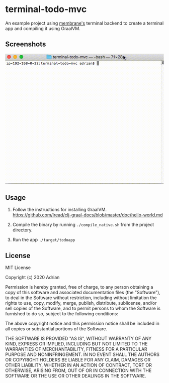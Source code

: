 # terminal-todo-mvc

An example project using [membrane's](https://github.com/phronmophobic/membrane) terminal backend to create a terminal app and compiling it using GraalVM.

## Screenshots

![terminal todo example](terminal-todo-mvc.gif?raw=true)

## Usage

1. Follow the instructions for installing GraalVM. https://github.com/lread/clj-graal-docs/blob/master/doc/hello-world.md

2. Compile the binary by running `./compile_native.sh` from the project directory.

3. Run the app `./target/todoapp`

## License

MIT License

Copyright (c) 2020 Adrian

Permission is hereby granted, free of charge, to any person obtaining a copy
of this software and associated documentation files (the "Software"), to deal
in the Software without restriction, including without limitation the rights
to use, copy, modify, merge, publish, distribute, sublicense, and/or sell
copies of the Software, and to permit persons to whom the Software is
furnished to do so, subject to the following conditions:

The above copyright notice and this permission notice shall be included in all
copies or substantial portions of the Software.

THE SOFTWARE IS PROVIDED "AS IS", WITHOUT WARRANTY OF ANY KIND, EXPRESS OR
IMPLIED, INCLUDING BUT NOT LIMITED TO THE WARRANTIES OF MERCHANTABILITY,
FITNESS FOR A PARTICULAR PURPOSE AND NONINFRINGEMENT. IN NO EVENT SHALL THE
AUTHORS OR COPYRIGHT HOLDERS BE LIABLE FOR ANY CLAIM, DAMAGES OR OTHER
LIABILITY, WHETHER IN AN ACTION OF CONTRACT, TORT OR OTHERWISE, ARISING FROM,
OUT OF OR IN CONNECTION WITH THE SOFTWARE OR THE USE OR OTHER DEALINGS IN THE
SOFTWARE.
